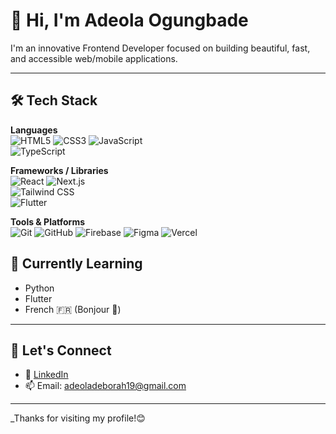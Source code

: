 
# 👋 Hi, I'm Adeola Ogungbade

I'm an innovative Frontend Developer focused on building beautiful, fast, and accessible web/mobile applications.

---

## 🛠 Tech Stack

**Languages**  
![HTML5](https://img.shields.io/badge/-HTML5-E34F26?logo=html5&logoColor=white) 
![CSS3](https://img.shields.io/badge/-CSS3-1572B6?logo=css3&logoColor=white) 
![JavaScript](https://img.shields.io/badge/-JavaScript-F7DF1E?logo=javascript&logoColor=black)  
![TypeScript](https://img.shields.io/badge/-TypeScript-3178C6?logo=typescript&logoColor=white)

**Frameworks / Libraries**  
![React](https://img.shields.io/badge/-React-61DAFB?logo=react&logoColor=black)
![Next.js](https://img.shields.io/badge/-Next.js-000000?logo=nextdotjs)  
![Tailwind CSS](https://img.shields.io/badge/-TailwindCSS-38B2AC?logo=tailwind-css&logoColor=white)  
![Flutter](https://img.shields.io/badge/-Flutter-02569B?logo=flutter&logoColor=white)

**Tools & Platforms**  
![Git](https://img.shields.io/badge/-Git-F05032?logo=git&logoColor=white)
![GitHub](https://img.shields.io/badge/-GitHub-181717?logo=github)
![Firebase](https://img.shields.io/badge/-Firebase-FFCA28?logo=firebase&logoColor=black)
![Figma](https://img.shields.io/badge/-Figma-F24E1E?logo=figma&logoColor=white)
![Vercel](https://img.shields.io/badge/-Vercel-000000?logo=vercel)


## 🌱 Currently Learning

- Python
- Flutter 
- French 🇫🇷 (Bonjour 👋)

---

## 🤝 Let's Connect

- 💼 [LinkedIn](https://www.linkedin.com/in/adeola-ogungbade/)
- 📫 Email: adeoladeborah19@gmail.com

---

_Thanks for visiting my profile!😊

